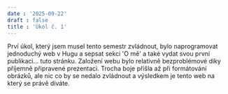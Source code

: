 ```yaml
---
date : '2025-09-22'
draft : false
title : 'Úkol č. 1'
---
```


Prví úkol, který jsem musel tento semestr zvládnout, bylo naprogramovat jednoduchý web v Hugu a sepsat sekci 'O mě' a také vydat svou první publikaci... tuto stránku. Založení webu bylo relativně bezproblémové díky příjemně připravené prezentaci. Trocha boje přišla až při formátování obrázků, ale nic co by se nedalo zvládnout a výsledkem je tento web na který se právě díváte. 



